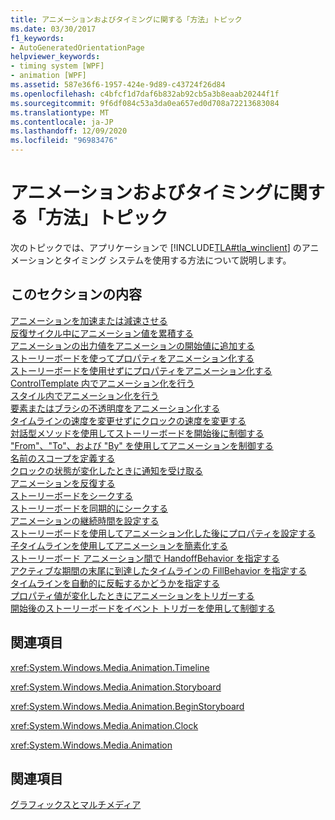 ```yaml
---
title: アニメーションおよびタイミングに関する「方法」トピック
ms.date: 03/30/2017
f1_keywords:
- AutoGeneratedOrientationPage
helpviewer_keywords:
- timing system [WPF]
- animation [WPF]
ms.assetid: 587e36f6-1957-424e-9d89-c43724f26d84
ms.openlocfilehash: c4bfcf1d7daf6b832ab92cb5a3b8eaab20244f1f
ms.sourcegitcommit: 9f6df084c53a3da0ea657ed0d708a72213683084
ms.translationtype: MT
ms.contentlocale: ja-JP
ms.lasthandoff: 12/09/2020
ms.locfileid: "96983476"
---
```

# <a name="animation-and-timing-how-to-topics"></a>アニメーションおよびタイミングに関する「方法」トピック
次のトピックでは、アプリケーションで [!INCLUDE[TLA#tla_winclient](../../../includes/tlasharptla-winclient-md.md)] のアニメーションとタイミング システムを使用する方法について説明します。  
  
## <a name="in-this-section"></a>このセクションの内容  
 [アニメーションを加速または減速させる](how-to-accelerate-or-decelerate-an-animation.md)  
 [反復サイクル中にアニメーション値を累積する](how-to-accumulate-animation-values-during-repeat-cycles.md)  
 [アニメーションの出力値をアニメーションの開始値に追加する](how-to-add-an-animation-output-value-to-an-animation-starting-value.md)  
 [ストーリーボードを使ってプロパティをアニメーション化する](how-to-animate-a-property-by-using-a-storyboard.md)  
 [ストーリーボードを使用せずにプロパティをアニメーション化する](how-to-animate-a-property-without-using-a-storyboard.md)  
 [ControlTemplate 内でアニメーション化を行う](how-to-animate-in-a-controltemplate.md)  
 [スタイル内でアニメーション化を行う](how-to-animate-in-a-style.md)  
 [要素またはブラシの不透明度をアニメーション化する](how-to-animate-the-opacity-of-an-element-or-brush.md)  
 [タイムラインの速度を変更せずにクロックの速度を変更する](change-the-speed-of-a-clock.md)  
 [対話型メソッドを使用してストーリーボードを開始後に制御する](how-to-control-a-storyboard-after-it-starts.md)  
 ["From"、"To"、および "By" を使用してアニメーションを制御する](how-to-control-an-animation-using-from-to-and-by.md)  
 [名前のスコープを定義する](how-to-define-a-name-scope.md)  
 [クロックの状態が変化したときに通知を受け取る](how-to-receive-notification-when-clock-state-changes.md)  
 [アニメーションを反復する](how-to-repeat-an-animation.md)  
 [ストーリーボードをシークする](how-to-seek-a-storyboard.md)  
 [ストーリーボードを同期的にシークする](how-to-seek-a-storyboard-synchronously.md)  
 [アニメーションの継続時間を設定する](how-to-set-a-duration-for-an-animation.md)  
 [ストーリーボードを使用してアニメーション化した後にプロパティを設定する](how-to-set-a-property-after-animating-it-with-a-storyboard.md)  
 [子タイムラインを使用してアニメーションを簡素化する](how-to-simplify-animations-by-using-child-timelines.md)  
 [ストーリーボード アニメーション間で HandoffBehavior を指定する](how-to-specify-handoffbehavior-between-storyboard-animations.md)  
 [アクティブな期間の末尾に到達したタイムラインの FillBehavior を指定する](specify-the-fillbehavior-for-a-timeline.md)  
 [タイムラインを自動的に反転するかどうかを指定する](how-to-specify-whether-a-timeline-automatically-reverses.md)  
 [プロパティ値が変化したときにアニメーションをトリガーする](how-to-trigger-an-animation-when-a-property-value-changes.md)  
 [開始後のストーリーボードをイベント トリガーを使用して制御する](how-to-use-event-triggers-to-control-a-storyboard-after-it-starts.md)  
  
## <a name="reference"></a>関連項目  
 <xref:System.Windows.Media.Animation.Timeline>  
  
 <xref:System.Windows.Media.Animation.Storyboard>  
  
 <xref:System.Windows.Media.Animation.BeginStoryboard>  
  
 <xref:System.Windows.Media.Animation.Clock>  
  
 <xref:System.Windows.Media.Animation>  
  
## <a name="related-sections"></a>関連項目  
 [グラフィックスとマルチメディア](index.md)
